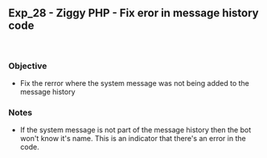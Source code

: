 ## Exp_28 - Ziggy PHP - Fix eror in message history code
<br>

### Objective

- Fix the rerror where the system message was not being added to the message history

### Notes
- If the system message is not part of the message history then the bot won't know it's name. This is an indicator that there's an error in the code.

<br>
